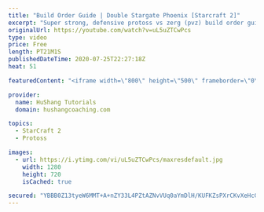 ```yaml
---
title: "Build Order Guide | Double Stargate Phoenix [Starcraft 2]"
excerpt: "Super strong, defensive protoss vs zerg (pvz) build order guide. This opening is going to give you incredible map control over zerg in the mid-game, letting you scout exactly what is coming your way and making it easy to feel in control of the game. This build also completely owns mutalisk transitions"
originalUrl: https://youtube.com/watch?v=uL5uZTCwPcs
type: video
price: Free
length: PT21M1S
publishedDateTime: 2020-07-25T22:27:18Z
heat: 51

featuredContent: "<iframe width=\"800\" height=\"500\" frameborder=\"0\" src=\"https://www.youtube.com/embed/uL5uZTCwPcs\" allow=\"accelerometer; autoplay; encrypted-media; gyroscope; picture-in-picture\" allowfullscreen></iframe>"

provider:
  name: HuShang Tutorials
  domain: hushangcoaching.com

topics:
  - StarCraft 2
  - Protoss

images:
  - url: https://i.ytimg.com/vi/uL5uZTCwPcs/maxresdefault.jpg
    width: 1280
    height: 720
    isCached: true

secured: "YBBB0Z13tyeW6MMT+A+nZY33L4PZtAZNvVUq0aYmDlH/KUFKZsPXrCKvXeHcGvQui3Keutp1Q4z7PMPMngnIiDwIg9A5WHQbSCPreZLwPyXpjvdCRiic7JBK6bUVDWXllaPrt//8JNzXiqppi2Ds+mINORN1bq3A8JvHgZjNgPGH9KwazgFxi/m11S3fGry69LMV4RQgTcglSlzpCZRNs76RVSwnwQjK/bg4i9maDnHWGvTa1WOHMrAeEbG43GzpMFqXVKmcxUDN7YSI+kOQUEFDTgPXkNWEMwJnZH41uVRFF1FRvPIQBTJOor+mOenFbxvgRAPCPDkoIeMl7HZcE45Otpg0Zux+ovO8S95xsZBQH2gzs6m0vOFJrh7yJKgcodGvJKyHXH5BbQrQXo5womcy1Vq2Ksm+CySEULrZb38=;oSbBepIReKUH2GpFVCdZNA=="
---
```



